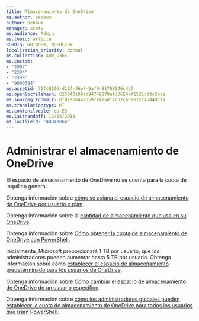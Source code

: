 ```yaml
---
title: Almacenamiento de OneDrive
ms.author: pebaum
author: pebaum
manager: scotv
ms.audience: Admin
ms.topic: article
ROBOTS: NOINDEX, NOFOLLOW
localization_priority: Normal
ms.collection: Adm_O365
ms.custom:
- "2007"
- "2384"
- "2398"
- "9000354"
ms.assetid: 71fc8106-d11f-46e7-9af0-81708546c437
ms.openlocfilehash: 625040199ad94749870efd3654af1525dd9c3bca
ms.sourcegitcommit: 0f0186044a3597e42ad14c32ca58e7224344dcfa
ms.translationtype: MT
ms.contentlocale: es-ES
ms.lasthandoff: 12/15/2019
ms.locfileid: "40049066"
---
```

# <a name="manage-your-onedrive-storage"></a>Administrar el almacenamiento de OneDrive

El espacio de almacenamiento de OneDrive no se cuenta para la cuota de inquilino general. 

Obtenga información sobre [cómo se asigna el espacio de almacenamiento de OneDrive por usuario o plan](https://docs.microsoft.com/office365/servicedescriptions/onedrive-for-business-service-description?redirectedfrom=MSDN#storage-space-per-user).

Obtenga información sobre la [cantidad de almacenamiento que usa en su OneDrive](https://support.office.com/article/manage-your-onedrive-for-business-storage-31519161-059c-4764-b6f8-f5cd29f7fe68).

Obtenga información sobre [Cómo obtener la cuota de almacenamiento de OneDrive con PowerShell](https://gallery.technet.microsoft.com/scriptcenter/OneDrive-for-Business-0cb45614).

Inicialmente, Microsoft proporcionará 1 TB por usuario, que los administradores pueden aumentar hasta 5 TB por usuario. Obtenga información sobre cómo [establecer el espacio de almacenamiento predeterminado para los usuarios de OneDrive](https://docs.microsoft.com/onedrive/set-default-storage-space).

Obtenga información sobre [Cómo cambiar el espacio de almacenamiento de OneDrive de un usuario específico](https://docs.microsoft.com/onedrive/change-user-storage).

Obtenga información sobre [cómo los administradores globales pueden establecer la cuota de almacenamiento de OneDrive para todos los usuarios que usan PowerShell](https://gallery.technet.microsoft.com/office/How-to-set-OneDrive-for-8b61365b).
  